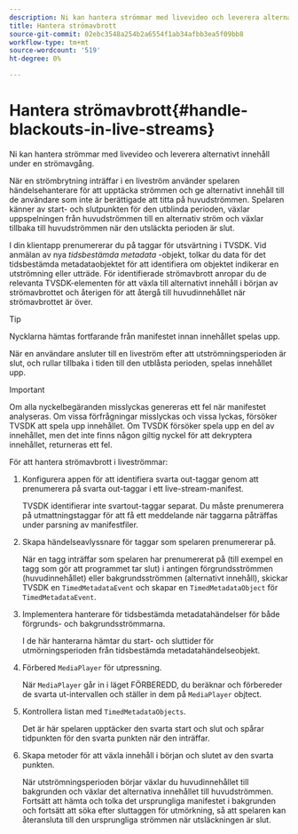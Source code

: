 ```yaml
---
description: Ni kan hantera strömmar med livevideo och leverera alternativt innehåll under en strömavgång.
title: Hantera strömavbrott
source-git-commit: 02ebc3548a254b2a6554f1ab34afbb3ea5f09bb8
workflow-type: tm+mt
source-wordcount: '519'
ht-degree: 0%

---
```


# Hantera strömavbrott{#handle-blackouts-in-live-streams}

Ni kan hantera strömmar med livevideo och leverera alternativt innehåll under en strömavgång.

När en strömbrytning inträffar i en liveström använder spelaren händelsehanterare för att upptäcka strömmen och ge alternativt innehåll till de användare som inte är berättigade att titta på huvudströmmen. Spelaren känner av start- och slutpunkten för den utblinda perioden, växlar uppspelningen från huvudströmmen till en alternativ ström och växlar tillbaka till huvudströmmen när den utsläckta perioden är slut.

I din klientapp prenumererar du på taggar för utsvärtning i TVSDK. Vid anmälan av nya *tidsbestämda metadata* -objekt, tolkar du data för det tidsbestämda metadataobjektet för att identifiera om objektet indikerar en utströmning eller utträde. För identifierade strömavbrott anropar du de relevanta TVSDK-elementen för att växla till alternativt innehåll i början av strömavbrottet och återigen för att återgå till huvudinnehållet när strömavbrottet är över.

>[!TIP]
>
>Nycklarna hämtas fortfarande från manifestet innan innehållet spelas upp.

När en användare ansluter till en liveström efter att utströmningsperioden är slut, och rullar tillbaka i tiden till den utblåsta perioden, spelas innehållet upp.

>[!IMPORTANT]
>
>Om alla nyckelbegäranden misslyckas genereras ett fel när manifestet analyseras. Om vissa förfrågningar misslyckas och vissa lyckas, försöker TVSDK att spela upp innehållet. Om TVSDK försöker spela upp en del av innehållet, men det inte finns någon giltig nyckel för att dekryptera innehållet, returneras ett fel.

För att hantera strömavbrott i liveströmmar:

1. Konfigurera appen för att identifiera svarta out-taggar genom att prenumerera på svarta out-taggar i ett live-stream-manifest.

   TVSDK identifierar inte svartout-taggar separat. Du måste prenumerera på utmattningstaggar för att få ett meddelande när taggarna påträffas under parsning av manifestfiler.
1. Skapa händelseavlyssnare för taggar som spelaren prenumererar på.

   När en tagg inträffar som spelaren har prenumererat på (till exempel en tagg som gör att programmet tar slut) i antingen förgrundsströmmen (huvudinnehållet) eller bakgrundsströmmen (alternativt innehåll), skickar TVSDK en `TimedMetadataEvent` och skapar en `TimedMetadataObject` för `TimedMetadataEvent`.
1. Implementera hanterare för tidsbestämda metadatahändelser för både förgrunds- och bakgrundsströmmarna.

   I de här hanterarna hämtar du start- och sluttider för utmörningsperioden från tidsbestämda metadatahändelseobjekt.
1. Förbered `MediaPlayer` för utpressning.

   När `MediaPlayer` går in i läget FÖRBEREDD, du beräknar och förbereder de svarta ut-intervallen och ställer in dem på `MediaPlayer` objtect.

1. Kontrollera listan med `TimedMetadataObjects`.

   Det är här spelaren upptäcker den svarta start och slut och spårar tidpunkten för den svarta punkten när den inträffar.

1. Skapa metoder för att växla innehåll i början och slutet av den svarta punkten.

   När utströmningsperioden börjar växlar du huvudinnehållet till bakgrunden och växlar det alternativa innehållet till huvudströmmen. Fortsätt att hämta och tolka det ursprungliga manifestet i bakgrunden och fortsätt att söka efter sluttaggen för utmörkning, så att spelaren kan återansluta till den ursprungliga strömmen när utsläckningen är slut.
